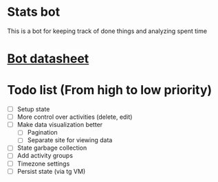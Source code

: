 # Stats bot

This is a bot for keeping track of done things and analyzing spent time
 
# [Bot datasheet](./bot/DATASHEET.md) 


# Todo list (From high to low priority)
 - [ ] Setup state
 - [ ] More control over activities (delete, edit)
 - [ ] Make data visualization better 
   - [ ] Pagination 
   - [ ] Separate site for viewing data
 - [ ] State garbage collection
 - [ ] Add activity groups
 - [ ] Timezone settings
 - [ ] Persist state (via tg VM)
